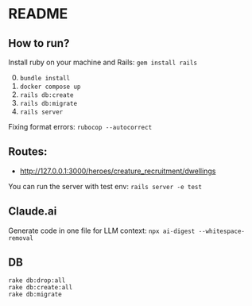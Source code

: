 # README

## How to run?

Install ruby on your machine and Rails:
`gem install rails`

0. `bundle install`
1. `docker compose up`
2. `rails db:create`
3. `rails db:migrate`
4. `rails server`

Fixing format errors:
`rubocop --autocorrect`

## Routes:
- http://127.0.0.1:3000/heroes/creature_recruitment/dwellings

You can run the server with test env: `rails server -e test`


## Claude.ai
Generate code in one file for LLM context:
`npx ai-digest --whitespace-removal `

## DB

```
rake db:drop:all
rake db:create:all
rake db:migrate
```